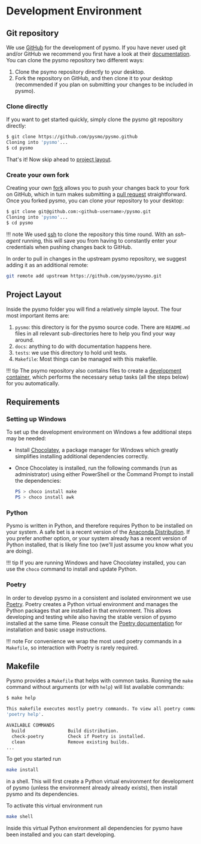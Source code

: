 # Development Environment

## Git repository

We use [GitHub](https://github.com) for the development of pysmo. If you have
never used git and/or GitHub we recommend you first have a look at their
[documentation](https://docs.github.com/en/get-started). You can clone the pysmo
repository two different ways:

1. Clone the psymo repository directly to your desktop.
2. Fork the repository on GitHub, and then clone it to your desktop (recommended
   if you plan on submitting your changes to be included in pysmo).

### Clone directly

If you want to get started quickly, simply clone the pysmo git repository directly:

```bash
$ git clone https://github.com/pysmo/pysmo.github
Cloning into 'pysmo'...
$ cd pysmo
```

That's it! Now skip ahead to [project layout](#project-layout).

### Create your own fork

Creating your own [fork](https://docs.github.com/en/get-started/quickstart/fork-a-repo)
allows you to push your changes back to your fork on GitHub, which in turn makes
submitting a [pull request](https://docs.github.com/en/pull-requests)
straightforward. Once you forked pysmo, you can clone _your_ repository to your desktop:

```bash
$ git clone git@github.com:<github-username>/pysmo.git
Cloning into 'pysmo'...
$ cd pysmo
```

!!! note
    We used
    [ssh](https://docs.github.com/en/authentication/connecting-to-github-with-ssh)
    to clone the repository this time round. With an _ssh-agent_ running, this
    will save you from having to constantly enter your credentials when pushing
    changes back to GitHub.

In order to pull in changes in the upstream pysmo repository, we suggest adding
it as an additional remote:

```bash
git remote add upstream https://github.com/pysmo/pysmo.git
```

## Project Layout

Inside the pysmo folder you will find a relatively simple layout. The four most important
items are:

1. `pysmo`: this directory is for the pysmo source code. There are `README.md`
  files in all relevant sub-directories here to help you find your way around.
2. `docs`: anything to do with documentation happens here.
3. `tests`: we use this directory to hold unit tests.
4. `Makefile`: Most things can be managed with this makefile.

!!! tip
    The psymo repository also contains files to create a
    [development container](https://containers.dev/), which performs the necessary
    setup tasks (all the steps below) for you automatically.

## Requirements

### Setting up Windows

To set up the development environment on Windows a few additional steps may be needed:

* Install [Chocolatey](https://chocolatey.org/install#individual), a package manager
  for Windows which greatly simplifies installing additional dependencies correctly.
* Once Chocolatey is installed, run the following commands (run as administrator)
  using either PowerShell or the Command Prompt to install the dependencies:

  ```powershell
  PS > choco install make
  PS > choco install awk
  ```

### Python

Pysmo is written in Python, and therefore requires Python to be installed on your
system. A safe bet is a recent version of the
[Anaconda Distribution](https://www.anaconda.com/download). If you prefer another
option, or your system already has a recent version of Python installed, that is likely
fine too (we'll just assume you know what you are doing).

!!! tip
    If you are running Windows and have Chocolatey installed, you can use the
    `choco` command to install and update Python.

### Poetry

In order to develop pysmo in a consistent and isolated environment we use
[Poetry](https://python-poetry.org). Poetry creates a Python virtual environment and
manages the Python packages that are installed in that environment. This allows
developing and testing while also having the stable version of pysmo installed at the
same time. Please consult the [Poetry documentation](https://python-poetry.org/docs) for
installation and basic usage instructions.

!!! note
    For convenience we wrap the most used poetry commands in a `Makefile`, so
    interaction with Poetry is rarely required.

## Makefile

Pysmo provides a `Makefile` that helps with common tasks. Running the `make` command
without arguments (or with `help`) will list available commands:

```bash
$ make help

This makefile executes mostly poetry commands. To view all poetry commands availabile run
'poetry help'.

AVAILABLE COMMANDS
  build                Build distribution.
  check-poetry         Check if Poetry is installed.
  clean                Remove existing builds.
...
```

To get you started run

```bash
make install
```

in a shell. This will first create a Python virtual environment for development of
pysmo (unless the environment already already exists), then install pysmo and its
dependencies.

To activate this virtual environment run

```bash
make shell
```

Inside this virtual Python environment all dependencies for pysmo have been installed
and you can start developing.
